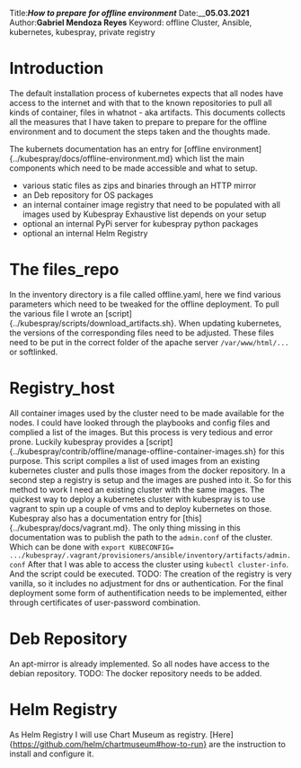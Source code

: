 Title:___How to prepare for offline environment___
Date:____05.03.2021__
Author:__Gabriel Mendoza Reyes__
Keyword: offline Cluster, Ansible, kubernetes, kubespray, private registry

# Introduction 
The default installation process of kubernetes expects that all nodes have access to the internet and with that to the known repositories to pull all kinds of container, files in whatnot - aka artifacts. This documents collects all the measures that I have taken to prepare to prepare for the offline environment and to document the steps taken and the thoughts made. 

The kubernets documentation has an entry for [offline environment]{../kubespray/docs/offline-environment.md} which list the main components which need to be made accessible and what to setup. 

- various static files as zips and binaries through an HTTP mirror
- an Deb repository for OS packages
- an internal container image registry that need to be populated with all images used by Kubespray Exhaustive list depends on your setup 
- optional an internal PyPi server for kubespray python packages 
- optional an internal Helm Registry 

# The files_repo
In the inventory directory is a file called offline.yaml, here we find various parameters which need to be tweaked for the offline deployment. To pull the various file I wrote an [script]{../kubespray/scripts/download_artifacts.sh}. When updating kubernetes, the versions of the corresponding files need to be adjusted. These files need to be put in the correct folder of the apache server `/var/www/html/...` or softlinked.

# Registry_host
All container images used by the cluster need to be made available for the nodes. I could have looked through the playbooks and config files and complied a list of the images. But this process is very tedious and error prone. Luckily  kubespray provides a [script]{../kubespray/contrib/offline/manage-offline-container-images.sh} for this purpose. This script compiles a list of used images from an existing kubernetes cluster and pulls those images from the docker repository. In a second step a registry is setup and the images are pushed into it. 
So for this method to work I need an existing cluster with the same images. The quickest way to deploy a kubernetes cluster with kubespray is to use vagrant to spin up a couple of vms and to deploy kubernetes on those. Kubespray also has a documentation entry for [this]{../kubespray/docs/vagrant.md}. The only thing missing in this documentation was to publish the path to the `admin.conf` of the cluster. Which can be done with `export KUBECONFIG= .../kubespray/.vagrant/provisioners/ansible/inventory/artifacts/admin.conf` After that I was able to access the cluster using `kubectl cluster-info`. And the script could be executed. 
TODO:
The creation of the registry is very vanilla, so it includes no adjustment for dns or authentication. For the final deployment some form of authentification needs to be implemented, either through certificates of user-password combination. 

# Deb Repository
An apt-mirror is already implemented. So all nodes have access to the debian repository. 
TODO:
The docker repository needs to be added.

# Helm Registry
As Helm Registry I will use Chart Museum as registry. [Here]{https://github.com/helm/chartmuseum#how-to-run} are the instruction to install and configure it. 